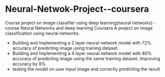 # Neural-Netwok-Project--coursera
Course project on image classifier using deep learning(neural networks) -course Neural Networks and deep learning Coursera
A project on image classification using neural networks.
- Building and Implementing a 2 layer neural network model with 72% accuracy of predicting image using training dataset
- Building and Implementing a 4 layer neural network model with 80% accuracy of predicting image using the same training dataset. Improving accuracy by 8%
- testing the model on user input image and correctly predicting the result 
